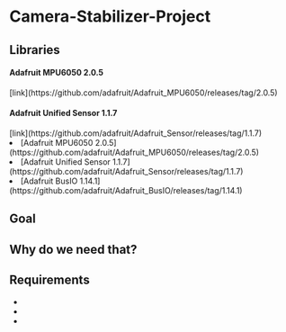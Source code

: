 # Camera-Stabilizer-Project

<h2> Libraries </h2>

<h4>Adafruit MPU6050 2.0.5</h4> [link](https://github.com/adafruit/Adafruit_MPU6050/releases/tag/2.0.5)

<h4>Adafruit Unified Sensor 1.1.7</h4>  [link](https://github.com/adafruit/Adafruit_Sensor/releases/tag/1.1.7)


  <li>[Adafruit MPU6050 2.0.5](https://github.com/adafruit/Adafruit_MPU6050/releases/tag/2.0.5)</li>
  <li>[Adafruit Unified Sensor 1.1.7](https://github.com/adafruit/Adafruit_Sensor/releases/tag/1.1.7)</li>
  <li>[Adafruit BusIO 1.14.1](https://github.com/adafruit/Adafruit_BusIO/releases/tag/1.14.1)</li>
</ul>

<h2> Goal </h2>
<p></p>

<h2> Why do we need that? </h2>
<p></p>

<h2> Requirements </h2>
<p></p>
<b>
<ul>
  <li></li>
  <li></li>
  <li></li>
</ul>
</b>
